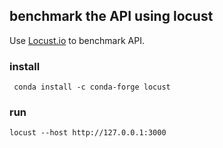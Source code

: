 ## benchmark the API using locust

Use [Locust.io](http://locust.io) to benchmark API.

### install
```
 conda install -c conda-forge locust
```

### run
```
locust --host http://127.0.0.1:3000
```



